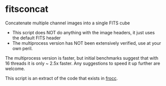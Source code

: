 # fitsconcat
Concatenate multiple channel images into a single FITS cube

- This script does NOT do anything with the image headers, it just uses the default FITS header
- The multiprocess version has NOT been extensively verified, use at your own peril.

The multiprocess version is faster, but initial benchmarks suggest that with 16 threads it is only ~ 2.5x faster. Any suggestions to speed it up further are welcome.


This script is an extract of the code that exists in [frocc](https://github.com/idia-astro/frocc).

